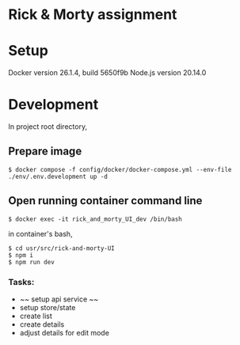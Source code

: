 # Rick & Morty assignment

# Setup
Docker version 26.1.4, build 5650f9b
Node.js version 20.14.0

# Development
In project root directory,

## Prepare image
```
$ docker compose -f config/docker/docker-compose.yml --env-file ./env/.env.development up -d
```
## Open running container command line
```
$ docker exec -it rick_and_morty_UI_dev /bin/bash
```

in container's bash,
```
$ cd usr/src/rick-and-morty-UI
$ npm i
$ npm run dev
```

### Tasks:

- ~~ setup api service ~~
- setup store/state
- create list
- create details
- adjust details for edit mode